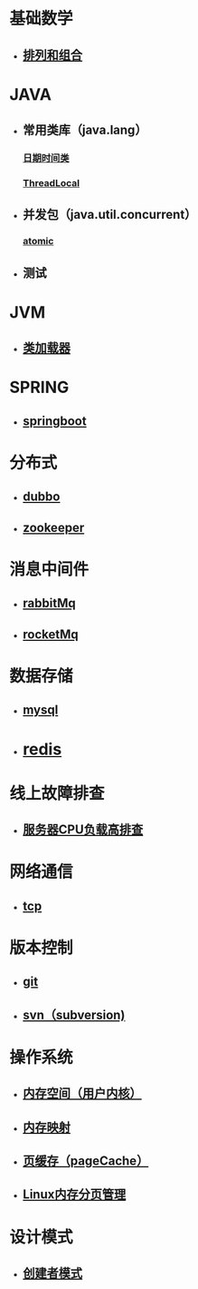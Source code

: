

# 基础数学

- ## [排列和组合](https://github.com/MrGodHe/doc/blob/master/%E6%95%B0%E5%AD%A6%E5%9F%BA%E7%A1%80/%E6%8E%92%E5%88%97%E5%92%8C%E7%BB%84%E5%90%88.md)

# JAVA

- ## 常用类库（java.lang）

  ### [日期时间类]()

  ### [ThreadLocal]()

- ## 并发包（java.util.concurrent）

  ### [atomic]()

- ## 测试

# JVM

- ## [类加载器](https://github.com/MrGodHe/doc/blob/master/JVM/%E7%B1%BB%E5%8A%A0%E8%BD%BD%E5%99%A8.md)

# SPRING

- ## [springboot](https://github.com/MrGodHe/doc/blob/master/SPRING/springboot.md)

# 分布式

- ## [dubbo](https://github.com/MrGodHe/doc/blob/master/%E5%88%86%E5%B8%83%E5%BC%8F/dubbo.md)

- ## [zookeeper](https://github.com/MrGodHe/doc/blob/master/%E5%88%86%E5%B8%83%E5%BC%8F/zookeeper.md)

# 消息中间件

- ## [rabbitMq](https://github.com/MrGodHe/doc/blob/master/%E6%B6%88%E6%81%AF%E4%B8%AD%E9%97%B4%E4%BB%B6/rabbitMq.md)

- ## [rocketMq](https://github.com/MrGodHe/doc/blob/master/%E6%B6%88%E6%81%AF%E4%B8%AD%E9%97%B4%E4%BB%B6/rocketMq.md)

# 数据存储

- ## [mysql](https://github.com/MrGodHe/doc/blob/master/%E6%95%B0%E6%8D%AE%E5%AD%98%E5%82%A8/mysql.md)

- # [redis](https://github.com/MrGodHe/doc/blob/master/%E6%95%B0%E6%8D%AE%E5%AD%98%E5%82%A8/redis.md)

# 线上故障排查

- ## [服务器CPU负载高排查](https://github.com/MrGodHe/doc/blob/master/%E7%BA%BF%E4%B8%8A%E6%95%85%E9%9A%9C%E6%8E%92%E6%9F%A5/%E6%9C%8D%E5%8A%A1%E5%99%A8CPU%E8%B4%9F%E8%BD%BD%E9%AB%98%E6%8E%92%E6%9F%A5.md)

# 网络通信

- ## [tcp](https://github.com/MrGodHe/doc/blob/master/%E7%BD%91%E7%BB%9C%E9%80%9A%E4%BF%A1/tcp.md)

# 版本控制

- ## [git](https://github.com/MrGodHe/doc/blob/master/%E7%89%88%E6%9C%AC%E6%8E%A7%E5%88%B6/git.md)

- ## [svn（subversion)](https://github.com/MrGodHe/doc/blob/master/%E7%89%88%E6%9C%AC%E6%8E%A7%E5%88%B6/subversion%EF%BC%88svn%EF%BC%89.md)

# 操作系统

- ## [内存空间（用户内核）]()

- ## [内存映射]()

- ## [页缓存（pageCache）]()

- ## [Linux内存分页管理]()

# 设计模式

- ## [创建者模式]()

